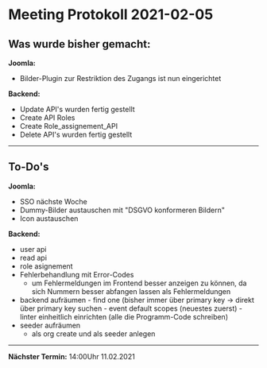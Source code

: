# Meeting Protokoll 2021-02-05

## Was wurde bisher gemacht:

**Joomla:**
  - Bilder-Plugin zur Restriktion des Zugangs ist nun eingerichtet

**Backend:**
  - Update API's wurden fertig gestellt
  - Create API Roles
  - Create Role_assignement_API
  - Delete API's wurden fertig gestellt


---

## To-Do's

**Joomla:**
  - SSO nächste Woche
  - Dummy-Bilder austauschen mit "DSGVO konformeren Bildern"
  - Icon austauschen

**Backend:**
  - user api
  - read api
  - role asignement
  - Fehlerbehandlung mit Error-Codes
	  - um Fehlermeldungen im Frontend besser anzeigen zu können, da sich Nummern besser abfangen lassen als Fehlermeldungen
  -  backend aufräumen
	- find one (bisher immer über primary key -> direkt über primary key suchen
	- event default scopes (neuestes zuerst)
	- linter einheitlich einrichten (alle die Programm-Code schreiben)
  - seeder aufräumen
    - als org create und als seeder anlegen


---

**Nächster Termin:**
14:00Uhr 11.02.2021

